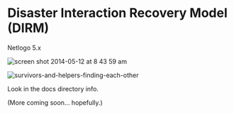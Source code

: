 Disaster Interaction Recovery Model (DIRM)
===========================

Netlogo 5.x

![screen shot 2014-05-12 at 8 43 59 am](https://cloud.githubusercontent.com/assets/166734/2970764/abec4baa-db60-11e3-92ae-de3517ff39e7.png)

![survivors-and-helpers-finding-each-other](https://cloud.githubusercontent.com/assets/166734/2970800/739274cc-db61-11e3-9e26-cd13f74e57a9.png)

Look in the docs directory info.

(More coming soon... hopefully.)